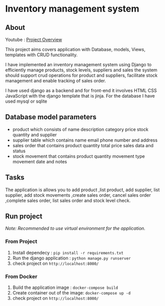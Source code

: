 # Inventory management system

## About

Youtube : [Project Overview](https://youtu.be/cMA1q_wHJv4)

This project aims covers application with Database, models, Views, templates with CRUD functionality.

I have implemented an inventory management system using Django to efficiently manage products, stock levels, suppliers and sales the system should support crud operations for product and suppliers, facilitate stock management and enable tracking of sales order.

I have used django as a backend and for front-end it involves HTML CSS JavaScript with the django template that is jinja. For the database I have used mysql or sqlite 

## Database model parameters

- product which consists of name description category price stock quantity and supplier
- supplier table which contains name email phone number and address
- sales order that contains product quantity total price sales data and status
- stock movement that contains product quantity movement type movement date and notes

## Tasks

The application is allows you to add product ,list product, add supplier, list supplier, add stock movements ,create sales order, cancel sales order ,complete sales order, list sales order and stock level check.

## Run project

*Note: Recommended to use virtual environment for the application.*

### From Project

1. Install dependecy : `pip install -r requirements.txt`
2. Run the django application : `python manage.py runserver`
3. check project on `http://localhost:8000/`

### From Docker

1. Build the application image : `docker-compose build`
2. Create container out of the image: `docker-compose up -d`
3. check project on `http://localhost:8000/`
